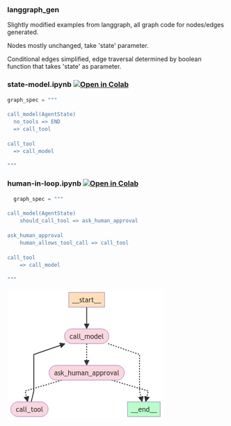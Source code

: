 ### langgraph_gen
Slightly modified examples from langgraph, all graph code for nodes/edges generated.

Nodes mostly unchanged, take 'state' parameter.

Conditional edges simplified, edge traversal determined by boolean function that takes 'state' as parameter.

### state-model.ipynb [![Open in Colab](https://colab.research.google.com/assets/colab-badge.svg)](https://colab.research.google.com/github/jojohannsen/langgraph_gen/blob/main/state-model.ipynb)

```python
graph_spec = """

call_model(AgentState)
  no_tools => END
  => call_tool

call_tool
  => call_model
  
"""
```

### human-in-loop.ipynb [![Open in Colab](https://colab.research.google.com/assets/colab-badge.svg)](https://colab.research.google.com/github/jojohannsen/langgraph_gen/blob/main/human-in-loop.ipynb)
  
```python
  graph_spec = """
   
call_model(AgentState)
    should_call_tool => ask_human_approval
    
ask_human_approval
    human_allows_tool_call => call_tool
    
call_tool
    => call_model

"""
```

![Human-in-the-loop](human-in-loop.png)




